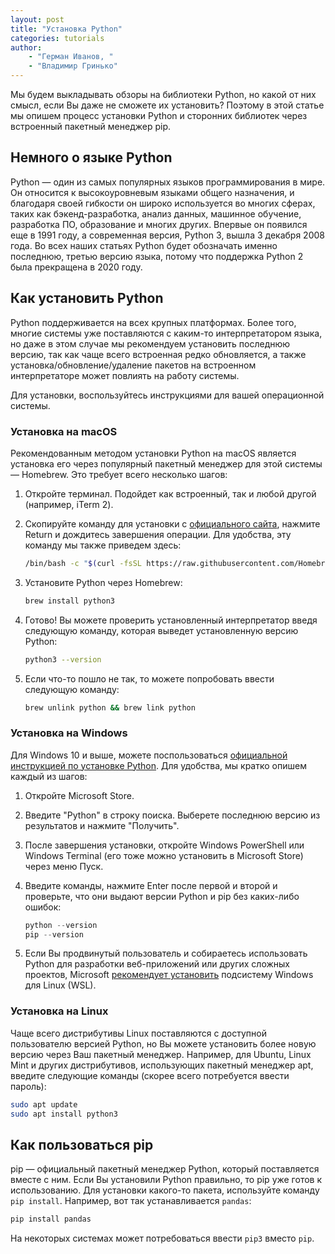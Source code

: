 ```yaml
---
layout: post
title: "Установка Python"
categories: tutorials
author: 
    - "Герман Иванов, "
    - "Владимир Гринько"
---
```


Мы будем выкладывать обзоры на библиотеки Python, но какой от них смысл, если Вы даже не сможете их установить? Поэтому в этой статье мы опишем процесс установки Python и сторонних библиотек через встроенный пакетный менеджер pip.

## Немного о языке Python

Python — один из самых популярных языков программирования в мире. Он относится к высокоуровневым языками общего назначения, и благодаря своей гибкости он широко используется во многих сферах, таких как бэкенд-разработка, анализ данных, машинное обучение, разработка ПО, образование и многих других. Впервые он появился еще в 1991 году, а современная версия, Python 3, вышла 3 декабря 2008 года. Во всех наших статьях Python будет обозначать именно последнюю, третью версию языка, потому что поддержка Python 2 была прекращена в 2020 году.

## Как установить Python

Python поддерживается на всех крупных платформах. Более того, многие системы уже поставляются с каким-то интерпретатором языка, но даже в этом случае мы рекомендуем установить последнюю версию, так как чаще всего встроенная редко обновляется, а также установка/обновление/удаление пакетов на встроенном интерпретаторе может повлиять на работу системы.

Для установки, воспользуйтесь инструкциями для вашей операционной системы.

### Установка на macOS

Рекомендованным методом установки Python на macOS является установка его через популярный пакетный менеджер для этой системы — Homebrew. Это требует всего несколько шагов:

1. Откройте терминал. Подойдет как встроенный, так и любой другой (например, iTerm 2).

2. Скопируйте команду для установки с [официального сайта](https://brew.sh/index_ru), нажмите Return и дождитесь завершения операции. Для удобства, эту команду мы также приведем здесь:

    ```sh
    /bin/bash -c "$(curl -fsSL https://raw.githubusercontent.com/Homebrew/install/HEAD/install.sh)"
    ```

3. Установите Python через Homebrew:

    ```sh
    brew install python3
    ```

4. Готово! Вы можете проверить установленный интерпретатор введя следующую команду, которая выведет установленную версию Python:

    ```sh
    python3 --version
    ```

5. Если что-то пошло не так, то можете попробовать ввести следующую команду:

    ```sh
    brew unlink python && brew link python
    ```

### Установка на Windows

Для Windows 10 и выше, можете поспользоваться [официальной инструкцией по установке Python](https://learn.microsoft.com/ru-ru/windows/python/beginners#install-python). Для удобства, мы кратко опишем каждый из шагов:

1. Откройте Microsoft Store.
2. Введите "Python" в строку поиска. Выберете последнюю версию из результатов и нажмите "Получить".
3. После завершения установки, откройте Windows PowerShell или Windows Terminal (его тоже можно установить в Microsoft Store) через меню Пуск.
4. Введите команды, нажмите Enter после первой и второй и проверьте, что они выдают версии Python и pip без каких-либо ошибок:

    ```powershell
    python --version
    pip --version
    ```

5. Если Вы продвинутый пользователь и собираетесь использовать Python для разработки веб-приложений или других сложных проектов, Microsoft [рекомендует установить](https://learn.microsoft.com/ru-ru/windows/python/beginners#set-up-your-development-environment) подсистему Windows для Linux (WSL).

### Установка на Linux

Чаще всего дистрибутивы Linux поставляются с доступной пользователю версией Python, но Вы можете установить более новую версию через Ваш пакетный менеджер. Например, для Ubuntu, Linux Mint и других дистрибутивов, использующих пакетный менеджер apt, введите следующие команды (скорее всего потребуется ввести пароль):

```sh
sudo apt update
sudo apt install python3
```

## Как пользоваться pip

pip — официальный пакетный менеджер Python, который поставляется вместе с ним. Если Вы установили Python правильно, то pip уже готов к использованию. Для установки какого-то пакета, используйте команду `pip install`. Например, вот так устанавливается `pandas`:

```sh
pip install pandas
```

На некоторых системах может потребоваться ввести `pip3` вместо `pip`.

